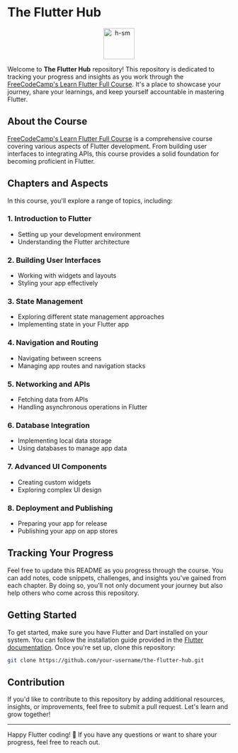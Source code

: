 # The Flutter Hub
<p align="center" >
  <img src="https://storage.googleapis.com/cms-storage-bucket/ec64036b4eacc9f3fd73.svg" alt="h-sm" height="70" />
</p>

Welcome to **The Flutter Hub** repository! This repository is dedicated to tracking your progress and insights as you work through the [FreeCodeCamp's Learn Flutter Full Course](https://www.freecodecamp.org/news/learn-flutter-full-course/). It's a place to showcase your journey, share your learnings, and keep yourself accountable in mastering Flutter.

## About the Course

[FreeCodeCamp's Learn Flutter Full Course](https://www.youtube.com/watch?v=VPvVD8t02U8) is a comprehensive course covering various aspects of Flutter development. From building user interfaces to integrating APIs, this course provides a solid foundation for becoming proficient in Flutter.

## Chapters and Aspects

In this course, you'll explore a range of topics, including:

### 1. Introduction to Flutter
- Setting up your development environment
- Understanding the Flutter architecture

### 2. Building User Interfaces
- Working with widgets and layouts
- Styling your app effectively

### 3. State Management
- Exploring different state management approaches
- Implementing state in your Flutter app

### 4. Navigation and Routing
- Navigating between screens
- Managing app routes and navigation stacks

### 5. Networking and APIs
- Fetching data from APIs
- Handling asynchronous operations in Flutter

### 6. Database Integration
- Implementing local data storage
- Using databases to manage app data

### 7. Advanced UI Components
- Creating custom widgets
- Exploring complex UI design

### 8. Deployment and Publishing
- Preparing your app for release
- Publishing your app on app stores

## Tracking Your Progress

Feel free to update this README as you progress through the course. You can add notes, code snippets, challenges, and insights you've gained from each chapter. By doing so, you'll not only document your journey but also help others who come across this repository.

## Getting Started

To get started, make sure you have Flutter and Dart installed on your system. You can follow the installation guide provided in the [Flutter documentation](https://flutter.dev/docs/get-started/install). Once you're set up, clone this repository:

```bash
git clone https://github.com/your-username/the-flutter-hub.git
```

## Contribution

If you'd like to contribute to this repository by adding additional resources, insights, or improvements, feel free to submit a pull request. Let's learn and grow together!

<!--
## License

This project is licensed under the [MIT License](LICENSE).
-->

---

Happy Flutter coding! 🚀 If you have any questions or want to share your progress, feel free to reach out.

